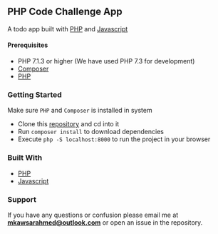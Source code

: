 ## PHP Code Challenge App

A todo app built with [PHP](https://www.php.net/) and [Javascript](https://www.javascript.com/)

#### Prerequisites

* PHP 7.1.3 or higher (We have used PHP 7.3 for development)
* [Composer](https://getcomposer.org/Composer)
* [PHP](https://www.php.net/)

### Getting Started
Make sure `PHP` and `Composer` is installed in system

*  Clone this [repository](https://github.com/mkawsar/php-code-challenge) and cd into it
*  Run `composer install` to download dependencies
*  Execute `php -S localhost:8000` to run the project in your browser


### Built With
* [PHP](https://www.php.net/)
* [Javascript](https://www.javascript.com/)

### Support

If you have any questions or confusion please email me at **mkawsarahmed@outlook.com** or open an issue in the repository.
